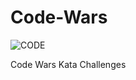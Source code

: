 # Code-Wars

![CODE](https://www.codewars.com/users/glmedeiros/badges/large)

Code Wars Kata Challenges
